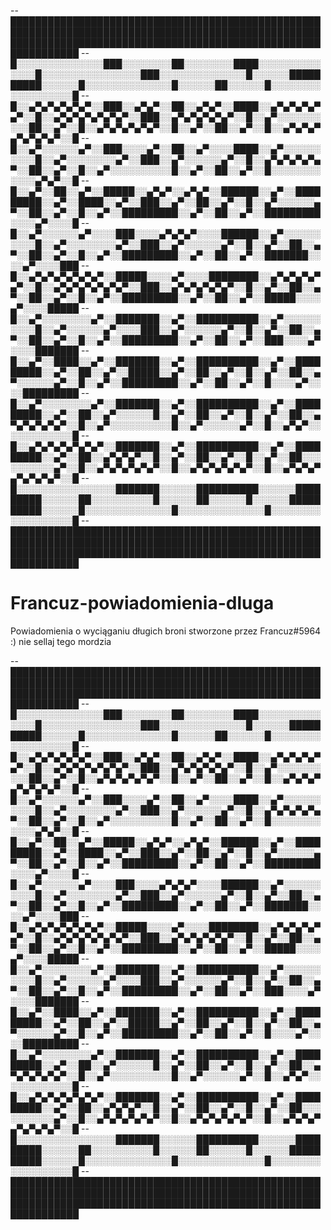 --█████████████████████████████████████████████████████████████████████████████████████████████████████████████████████████████████████████████████████████████████
--█░░░░░░░░░░░░░░███░░░░░░░░██░░░░░░░░████░░░░░░░░░░░░░░█░░░░░░░░░░░░░░░░███░░░░░░░░░░░░░░█░░░░░░██████████░░░░░░█░░░░░░░░░░░░░░█░░░░░░██░░░░░░█░░░░░░░░░░░░░░░░░░█
--█░░▄▀▄▀▄▀▄▀▄▀░░███░░▄▀▄▀░░██░░▄▀▄▀░░████░░▄▀▄▀▄▀▄▀▄▀░░█░░▄▀▄▀▄▀▄▀▄▀▄▀░░███░░▄▀▄▀▄▀▄▀▄▀░░█░░▄▀░░░░░░░░░░██░░▄▀░░█░░▄▀▄▀▄▀▄▀▄▀░░█░░▄▀░░██░░▄▀░░█░░▄▀▄▀▄▀▄▀▄▀▄▀▄▀░░█
--█░░▄▀░░░░░░▄▀░░███░░░░▄▀░░██░░▄▀░░░░████░░▄▀░░░░░░░░░░█░░▄▀░░░░░░░░▄▀░░███░░▄▀░░░░░░▄▀░░█░░▄▀▄▀▄▀▄▀▄▀░░██░░▄▀░░█░░▄▀░░░░░░░░░░█░░▄▀░░██░░▄▀░░█░░░░░░░░░░░░▄▀▄▀░░█
--█░░▄▀░░██░░▄▀░░█████░░▄▀▄▀░░▄▀▄▀░░██████░░▄▀░░█████████░░▄▀░░████░░▄▀░░███░░▄▀░░██░░▄▀░░█░░▄▀░░░░░░▄▀░░██░░▄▀░░█░░▄▀░░█████████░░▄▀░░██░░▄▀░░█████████░░░░▄▀░░░░█
--█░░▄▀░░░░░░▄▀░░░░███░░░░▄▀▄▀▄▀░░░░██████░░▄▀░░░░░░░░░░█░░▄▀░░░░░░░░▄▀░░███░░▄▀░░░░░░▄▀░░█░░▄▀░░██░░▄▀░░██░░▄▀░░█░░▄▀░░█████████░░▄▀░░██░░▄▀░░███████░░░░▄▀░░░░███
--█░░▄▀▄▀▄▀▄▀▄▀▄▀░░█████░░░░▄▀░░░░████████░░▄▀▄▀▄▀▄▀▄▀░░█░░▄▀▄▀▄▀▄▀▄▀▄▀░░███░░▄▀▄▀▄▀▄▀▄▀░░█░░▄▀░░██░░▄▀░░██░░▄▀░░█░░▄▀░░█████████░░▄▀░░██░░▄▀░░█████░░░░▄▀░░░░█████
--█░░▄▀░░░░░░░░▄▀░░███████░░▄▀░░██████████░░▄▀░░░░░░░░░░█░░▄▀░░░░░░▄▀░░░░███░░▄▀░░░░░░▄▀░░█░░▄▀░░██░░▄▀░░██░░▄▀░░█░░▄▀░░█████████░░▄▀░░██░░▄▀░░███░░░░▄▀░░░░███████
--█░░▄▀░░████░░▄▀░░███████░░▄▀░░██████████░░▄▀░░█████████░░▄▀░░██░░▄▀░░█████░░▄▀░░██░░▄▀░░█░░▄▀░░██░░▄▀░░░░░░▄▀░░█░░▄▀░░█████████░░▄▀░░██░░▄▀░░█░░░░▄▀░░░░█████████
--█░░▄▀░░░░░░░░▄▀░░███████░░▄▀░░██████████░░▄▀░░█████████░░▄▀░░██░░▄▀░░░░░░█░░▄▀░░██░░▄▀░░█░░▄▀░░██░░▄▀▄▀▄▀▄▀▄▀░░█░░▄▀░░░░░░░░░░█░░▄▀░░░░░░▄▀░░█░░▄▀▄▀░░░░░░░░░░░░█
--█░░▄▀▄▀▄▀▄▀▄▀▄▀░░███████░░▄▀░░██████████░░▄▀░░█████████░░▄▀░░██░░▄▀▄▀▄▀░░█░░▄▀░░██░░▄▀░░█░░▄▀░░██░░░░░░░░░░▄▀░░█░░▄▀▄▀▄▀▄▀▄▀░░█░░▄▀▄▀▄▀▄▀▄▀░░█░░▄▀▄▀▄▀▄▀▄▀▄▀▄▀░░█
--█░░░░░░░░░░░░░░░░███████░░░░░░██████████░░░░░░█████████░░░░░░██░░░░░░░░░░█░░░░░░██░░░░░░█░░░░░░██████████░░░░░░█░░░░░░░░░░░░░░█░░░░░░░░░░░░░░█░░░░░░░░░░░░░░░░░░█
--█████████████████████████████████████████████████████████████████████████████████████████████████████████████████████████████████████████████████████████████████


# Francuz-powiadomienia-dluga

Powiadomienia o wyciąganiu długich broni stworzone przez Francuz#5964 :)
nie sellaj tego mordzia 





--█████████████████████████████████████████████████████████████████████████████████████████████████████████████████████████████████████████████████████████████████
--█░░░░░░░░░░░░░░███░░░░░░░░██░░░░░░░░████░░░░░░░░░░░░░░█░░░░░░░░░░░░░░░░███░░░░░░░░░░░░░░█░░░░░░██████████░░░░░░█░░░░░░░░░░░░░░█░░░░░░██░░░░░░█░░░░░░░░░░░░░░░░░░█
--█░░▄▀▄▀▄▀▄▀▄▀░░███░░▄▀▄▀░░██░░▄▀▄▀░░████░░▄▀▄▀▄▀▄▀▄▀░░█░░▄▀▄▀▄▀▄▀▄▀▄▀░░███░░▄▀▄▀▄▀▄▀▄▀░░█░░▄▀░░░░░░░░░░██░░▄▀░░█░░▄▀▄▀▄▀▄▀▄▀░░█░░▄▀░░██░░▄▀░░█░░▄▀▄▀▄▀▄▀▄▀▄▀▄▀░░█
--█░░▄▀░░░░░░▄▀░░███░░░░▄▀░░██░░▄▀░░░░████░░▄▀░░░░░░░░░░█░░▄▀░░░░░░░░▄▀░░███░░▄▀░░░░░░▄▀░░█░░▄▀▄▀▄▀▄▀▄▀░░██░░▄▀░░█░░▄▀░░░░░░░░░░█░░▄▀░░██░░▄▀░░█░░░░░░░░░░░░▄▀▄▀░░█
--█░░▄▀░░██░░▄▀░░█████░░▄▀▄▀░░▄▀▄▀░░██████░░▄▀░░█████████░░▄▀░░████░░▄▀░░███░░▄▀░░██░░▄▀░░█░░▄▀░░░░░░▄▀░░██░░▄▀░░█░░▄▀░░█████████░░▄▀░░██░░▄▀░░█████████░░░░▄▀░░░░█
--█░░▄▀░░░░░░▄▀░░░░███░░░░▄▀▄▀▄▀░░░░██████░░▄▀░░░░░░░░░░█░░▄▀░░░░░░░░▄▀░░███░░▄▀░░░░░░▄▀░░█░░▄▀░░██░░▄▀░░██░░▄▀░░█░░▄▀░░█████████░░▄▀░░██░░▄▀░░███████░░░░▄▀░░░░███
--█░░▄▀▄▀▄▀▄▀▄▀▄▀░░█████░░░░▄▀░░░░████████░░▄▀▄▀▄▀▄▀▄▀░░█░░▄▀▄▀▄▀▄▀▄▀▄▀░░███░░▄▀▄▀▄▀▄▀▄▀░░█░░▄▀░░██░░▄▀░░██░░▄▀░░█░░▄▀░░█████████░░▄▀░░██░░▄▀░░█████░░░░▄▀░░░░█████
--█░░▄▀░░░░░░░░▄▀░░███████░░▄▀░░██████████░░▄▀░░░░░░░░░░█░░▄▀░░░░░░▄▀░░░░███░░▄▀░░░░░░▄▀░░█░░▄▀░░██░░▄▀░░██░░▄▀░░█░░▄▀░░█████████░░▄▀░░██░░▄▀░░███░░░░▄▀░░░░███████
--█░░▄▀░░████░░▄▀░░███████░░▄▀░░██████████░░▄▀░░█████████░░▄▀░░██░░▄▀░░█████░░▄▀░░██░░▄▀░░█░░▄▀░░██░░▄▀░░░░░░▄▀░░█░░▄▀░░█████████░░▄▀░░██░░▄▀░░█░░░░▄▀░░░░█████████
--█░░▄▀░░░░░░░░▄▀░░███████░░▄▀░░██████████░░▄▀░░█████████░░▄▀░░██░░▄▀░░░░░░█░░▄▀░░██░░▄▀░░█░░▄▀░░██░░▄▀▄▀▄▀▄▀▄▀░░█░░▄▀░░░░░░░░░░█░░▄▀░░░░░░▄▀░░█░░▄▀▄▀░░░░░░░░░░░░█
--█░░▄▀▄▀▄▀▄▀▄▀▄▀░░███████░░▄▀░░██████████░░▄▀░░█████████░░▄▀░░██░░▄▀▄▀▄▀░░█░░▄▀░░██░░▄▀░░█░░▄▀░░██░░░░░░░░░░▄▀░░█░░▄▀▄▀▄▀▄▀▄▀░░█░░▄▀▄▀▄▀▄▀▄▀░░█░░▄▀▄▀▄▀▄▀▄▀▄▀▄▀░░█
--█░░░░░░░░░░░░░░░░███████░░░░░░██████████░░░░░░█████████░░░░░░██░░░░░░░░░░█░░░░░░██░░░░░░█░░░░░░██████████░░░░░░█░░░░░░░░░░░░░░█░░░░░░░░░░░░░░█░░░░░░░░░░░░░░░░░░█
--█████████████████████████████████████████████████████████████████████████████████████████████████████████████████████████████████████████████████████████████████
























